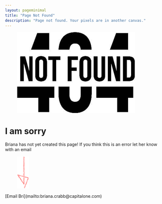 ```yaml
---
layout: pageminimal
title: "Page Not Found"
description: "Page not found. Your pixels are in another canvas."
---
```


<figure>
  <img src="/images/404.jpg" alt="{{ page.title }} at {{ site.title }}">
</figure>

<div class="text-center">
  <h1>I am sorry</h1>
  <p>Briana has not yet created this page! If you think this is an error let her know with an email</p>
</div>

<figure>
  <img src="/images/bg-arrow.png" alt="down-arrow">
</figure>
<div class="text-center">
[Email Bri](mailto:briana.crabb@capitalone.com)
</div>
